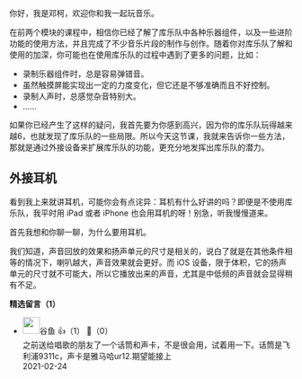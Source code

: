 你好，我是邓柯，欢迎你和我一起玩音乐。

在前两个模块的课程中，相信你已经了解了库乐队中各种乐器组件，以及一些进阶功能的使用方法，并且完成了不少音乐片段的制作与创作。随着你对库乐队了解和使用的加深，你可能也在使用库乐队的过程中遇到了更多的问题，比如：

- 录制乐器组件时，总是容易弹错音。
- 虽然触摸屏能实现出一定的力度变化，但它还是不够准确而且不好控制。
- 录制人声时，总感觉杂音特别大。
- ……

如果你已经产生了这样的疑问，我首先要为你感到高兴，因为你的库乐队玩得越来越6，也就发现了库乐队的一些局限。所以今天这节课，我就来告诉你一些方法，那就是通过外接设备来扩展库乐队的功能，更充分地发挥出库乐队的潜力。

## **外接耳机**

看到我上来就讲耳机，可能你会有点诧异：耳机有什么好讲的吗？即便是不使用库乐队，我平时用 iPad 或者 iPhone 也会用耳机的呀！别急，听我慢慢道来。

首先我想和你聊一聊，为什么要用耳机。

我们知道，声音回放的效果和扬声单元的尺寸是相关的，说白了就是在其他条件相等的情况下，喇叭越大，声音效果就会更好。而 iOS 设备，限于体积，它的扬声单元的尺寸就不可能大，所以它播放出来的声音，尤其是中低频的声音就会显得稍有不足。
<div><strong>精选留言（1）</strong></div><ul>
<li><img src="https://static001.geekbang.org/account/avatar/00/0f/52/14/397145a4.jpg" width="30px"><span>谷鱼</span> 👍（1） 💬（0）<div>之前送给唱歌的朋友了一个话筒和声卡，不是很会用，试着用一下。话筒是飞利浦9311c，声卡是雅马哈ur12.期望能接上</div>2021-02-24</li><br/>
</ul>